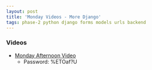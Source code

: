 ```yaml
---
layout: post
title: 'Monday Videos - More Django'
tags: phase-2 python django forms models urls backend
---
```



### Videos
- [Monday Afternoon Video](https://us02web.zoom.us/rec/share/wfEkH4n-9TNLZ9LW9lHTZJ4kAIrUT6a81nQW86IPnU2V6PSJ_V3k2VWBvbv2EBWX)
  - Password: %ETOaf?U
